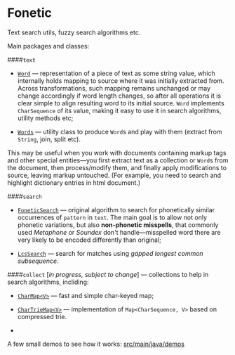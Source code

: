# Fonetic

Text search utils, fuzzy search algorithms etc.

Main packages and classes:

####`text`

- [`Word`](src/main/java/ru/iitdgroup/lingutil/text/Word.java) 
— representation of a piece of text as some string 
value, which internally holds mapping to source where it was
initially extracted from. Across transformations, such mapping 
remains unchanged or may change accordingly if word length changes, 
so after all operations it is clear simple to align resulting 
word to its initial source. `Word` implements `CharSequence` 
of its value, making it easy to use it in search algorithms, 
utility methods etc;

- [`Words`](src/main/java/ru/iitdgroup/lingutil/text/Words.java) 
— utility class to produce `Word`s and play with them 
(extract from `String`, join, split etc).

This may be useful when you work with documents containing 
markup tags and other special entities—you first extract text 
as a collection or `Word`s from the document, then process/modify 
them, and finally apply modifications to source, leaving markup 
untouched. (For example, you need to search and highlight 
dictionary entries in html document.)

####`search`

- [`FoneticSearch`](src/main/java/ru/iitdgroup/lingutil/search/FoneticSearch.java) 
— original algorithm to search
for phonetically similar occurrences of `pattern` in `text`. The
main goal is to allow not only phonetic variations, but also 
**non-phonetic misspells**, that commonly used *Metaphone* or *Soundex* 
don't handle—misspelled word there are very likely to be 
encoded differently than original;

- [`LcsSearch`](src/main/java/ru/iitdgroup/lingutil/search/LcsSearch.java) 
— search for matches using *gapped longest common
subsequence*.

####`collect`
[*in progress, subject to change*] — collections to help in search algorithms,
incliding:
- [`CharMap<V>`](src/main/java/ru/iitdgroup/lingutil/collect/CharMap.java) — 
fast and simple char-keyed map;
- [`CharTrieMap<V>`](src/main/java/ru/iitdgroup/lingutil/collect/CharTrieMap.java) —
implementation of `Map<CharSequence, V>` based on compressed trie.

-

A few small demos to see how it works: [src/main/java/demos](src/main/java/demos) 
